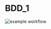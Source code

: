 # BDD_1
![example workflow](https://github.com/llloptman/BDD_1/actions/workflows/gradle.yml/badge.svg)
